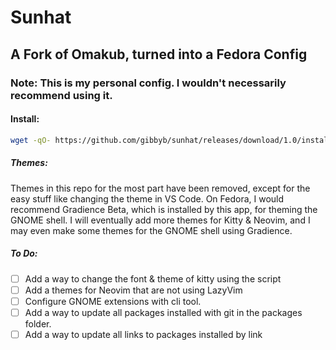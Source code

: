 # Sunhat

## A Fork of Omakub, turned into a Fedora Config

### Note: This is my personal config. I wouldn't necessarily recommend using it.

#### Install:
```bash
wget -qO- https://github.com/gibbyb/sunhat/releases/download/1.0/install.sh | bash
```

##### Themes:
Themes in this repo for the most part have been removed, except for the easy stuff like changing the theme in VS Code. On Fedora, I would recommend Gradience Beta, which is installed by this app, for theming the GNOME shell. I will eventually add more themes for Kitty & Neovim, and I may even make some themes for the GNOME shell using Gradience.

##### To Do:

- [ ] Add a way to change the font & theme of kitty using the script
- [ ] Add a themes for Neovim that are not using LazyVim
- [ ] Configure GNOME extensions with cli tool.
- [ ] Add a way to update all packages installed with git in the packages folder.
- [ ] Add a way to update all links to packages installed by link

